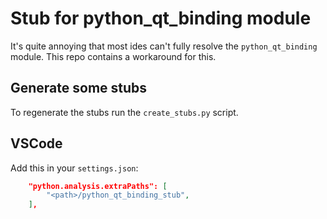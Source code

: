 # Stub for python_qt_binding module

It's quite annoying that most ides can't fully resolve the `python_qt_binding` module. 
This repo contains a workaround for this.

## Generate some stubs

To regenerate the stubs run the `create_stubs.py` script.

## VSCode

Add this in your `settings.json`:

```json
    "python.analysis.extraPaths": [
        "<path>/python_qt_binding_stub",
    ],
```
